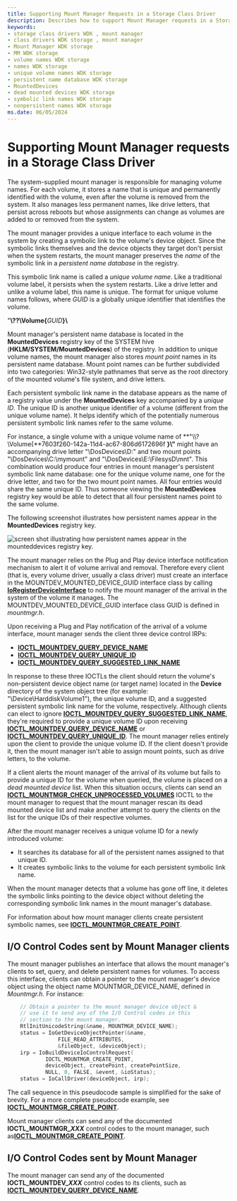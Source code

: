 ```yaml
---
title: Supporting Mount Manager Requests in a Storage Class Driver
description: Describes how to support Mount Manager requests in a Storage Class Driver
keywords:
- storage class drivers WDK , mount manager
- class drivers WDK storage , mount manager
- Mount Manager WDK storage
- MM WDK storage
- volume names WDK storage
- names WDK storage
- unique volume names WDK storage
- persistent name database WDK storage
- MountedDevices
- dead mounted devices WDK storage
- symbolic link names WDK storage
- nonpersistent names WDK storage
ms.date: 06/05/2024
---
```


# Supporting Mount Manager requests in a Storage Class Driver

The system-supplied mount manager is responsible for managing volume names. For each volume, it stores a name that is unique and permanently identified with the volume, even after the volume is removed from the system. It also manages less permanent names, like drive letters, that persist across reboots but whose assignments can change as volumes are added to or removed from the system.

The mount manager provides a unique interface to each volume in the system by creating a symbolic link to the volume's device object. Since the symbolic links themselves and the device objects they target don't persist when the system restarts, the mount manager preserves the *name* of the symbolic link in a *persistent name database* in the registry.

This symbolic link name is called a *unique volume name*. Like a traditional volume label, it persists when the system restarts. Like a drive letter and unlike a volume label, this name is unique. The format for unique volume names follows, where *GUID* is a globally unique identifier that identifies the volume.

"**\\??\\Volume{**<em>GUID</em>**}\\**

Mount manager's persistent name database is located in the **MountedDevices** registry key of the SYSTEM hive (**HKLM/SYSTEM/MountedDevices**) of the registry. In addition to unique volume names, the mount manager also stores *mount point* names in its persistent name database. Mount point names can be further subdivided into two categories: Win32-style pathnames that serve as the root directory of the mounted volume's file system, and drive letters.

Each persistent symbolic link name in the database appears as the name of a registry value under the **MountedDevices** key accompanied by a *unique ID*. The unique ID is another unique identifier of a volume (different from the unique volume name). It helps identify which of the potentially numerous persistent symbolic link names refer to the same volume.

For instance, a single volume with a unique volume name of **"\\\\?\\Volume{**7603f260-142a-11d4-ac67-806d6172696f **}\\"** might have an accompanying drive letter "\\DosDevices\\D:" and two mount points "\\DosDevices\\C:\\mymount" and "\\DosDevices\\E:\\FilesysD\\mnt". This combination would produce four entries in mount manager's persistent symbolic link name database: one for the unique volume name, one for the drive letter, and two for the two mount point names. All four entries would share the same unique ID. Thus someone viewing the **MountedDevices** registry key would be able to detect that all four persistent names point to the same volume.

The following screenshot illustrates how persistent names appear in the **MountedDevices** registry key.

![screen shot illustrating how persistent names appear in the mounteddevices registry key.](images/mntmgr.png)

The mount manager relies on the Plug and Play device interface notification mechanism to alert it of volume arrival and removal. Therefore every client (that is, every volume driver, usually a class driver) must create an interface in the MOUNTDEV_MOUNTED_DEVICE_GUID interface class by calling [**IoRegisterDeviceInterface**](/windows-hardware/drivers/ddi/wdm/nf-wdm-ioregisterdeviceinterface) to notify the mount manager of the arrival in the system of the volume it manages. The MOUNTDEV_MOUNTED_DEVICE_GUID interface class GUID is defined in *mountmgr.h*.

Upon receiving a Plug and Play notification of the arrival of a volume interface, mount manager sends the client three device control IRPs:

* [**IOCTL_MOUNTDEV_QUERY_DEVICE_NAME**](/windows-hardware/drivers/ddi/mountmgr/ni-mountmgr-ioctl_mountdev_query_device_name)
* [**IOCTL_MOUNTDEV_QUERY_UNIQUE_ID**](/windows-hardware/drivers/ddi/mountdev/ni-mountdev-ioctl_mountdev_query_unique_id)
* [**IOCTL_MOUNTDEV_QUERY_SUGGESTED_LINK_NAME**](/windows-hardware/drivers/ddi/mountdev/ni-mountdev-ioctl_mountdev_query_suggested_link_name)

In response to these three IOCTLs the client should return the volume's non-persistent device object name (or target name) located in the **Device** directory of the system object tree (for example: "\\Device\\HarddiskVolume1"), the unique volume ID, and a suggested persistent symbolic link name for the volume, respectively. Although clients can elect to ignore [**IOCTL_MOUNTDEV_QUERY_SUGGESTED_LINK_NAME**](/windows-hardware/drivers/ddi/mountdev/ni-mountdev-ioctl_mountdev_query_suggested_link_name), they're required to provide a unique volume ID upon receiving [**IOCTL_MOUNTDEV_QUERY_DEVICE_NAME**](/windows-hardware/drivers/ddi/mountmgr/ni-mountmgr-ioctl_mountdev_query_device_name) or [**IOCTL_MOUNTDEV_QUERY_UNIQUE_ID**](/windows-hardware/drivers/ddi/mountdev/ni-mountdev-ioctl_mountdev_query_unique_id). The mount manager relies entirely upon the client to provide the unique volume ID. If the client doesn't provide it, then the mount manager isn't able to assign mount points, such as drive letters, to the volume.

If a client alerts the mount manager of the arrival of its volume but fails to provide a unique ID for the volume when queried, the volume is placed on a *dead mounted device* list. When this situation occurs, clients can send an [**IOCTL_MOUNTMGR_CHECK_UNPROCESSED_VOLUMES**](/windows-hardware/drivers/ddi/mountmgr/ni-mountmgr-ioctl_mountmgr_check_unprocessed_volumes) IOCTL to the mount manager to request that the mount manager rescan its dead mounted device list and make another attempt to query the clients on the list for the unique IDs of their respective volumes.

After the mount manager receives a unique volume ID for a newly introduced volume:

* It searches its database for all of the persistent names assigned to that unique ID.
* It creates symbolic links to the volume for each persistent symbolic link name.

When the mount manager detects that a volume has gone off line, it deletes the symbolic links pointing to the device object without deleting the corresponding symbolic link names in the mount manager's database.

For information about how mount manager clients create persistent symbolic names, see [**IOCTL_MOUNTMGR_CREATE_POINT**](/windows-hardware/drivers/ddi/mountmgr/ni-mountmgr-ioctl_mountmgr_create_point).

## I/O Control Codes sent by Mount Manager clients

The mount manager publishes an interface that allows the mount manager's clients to set, query, and delete persistent names for volumes. To access this interface, clients can obtain a pointer to the mount manager's device object using the object name MOUNTMGR_DEVICE_NAME, defined in *Mountmgr.h*. For instance:

``` C
    // Obtain a pointer to the mount manager device object &
    // use it to send any of the I/O Control codes in this 
    // section to the mount manager.
    RtlInitUnicodeString(&name, MOUNTMGR_DEVICE_NAME);
    status = IoGetDeviceObjectPointer(&name,
                FILE_READ_ATTRIBUTES, 
                &fileObject, &deviceObject);
    irp = IoBuildDeviceIoControlRequest(
            IOCTL_MOUNTMGR_CREATE_POINT,
            deviceObject, createPoint, createPointSize, 
            NULL, 0, FALSE, &event, &ioStatus);
    status = IoCallDriver(deviceObject, irp);
```

The call sequence in this pseudocode sample is simplified for the sake of brevity. For a more complete pseudocode example, see [**IOCTL_MOUNTMGR_CREATE_POINT**](/windows-hardware/drivers/ddi/mountmgr/ni-mountmgr-ioctl_mountmgr_create_point).

Mount manager clients can send any of the documented **IOCTL_MOUNTMGR_*XXX*** control codes to the mount manager, such as[**IOCTL_MOUNTMGR_CREATE_POINT**](/windows-hardware/drivers/ddi/mountmgr/ni-mountmgr-ioctl_mountmgr_create_point).

## I/O Control Codes sent by Mount Manager

The mount manager can send any of the documented **IOCTL_MOUNTDEV_*XXX*** control codes to its clients, such as [**IOCTL_MOUNTDEV_QUERY_DEVICE_NAME**](/windows-hardware/drivers/ddi/mountmgr/ni-mountmgr-ioctl_mountdev_query_device_name).
